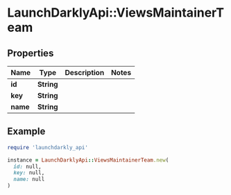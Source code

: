 # LaunchDarklyApi::ViewsMaintainerTeam

## Properties

| Name | Type | Description | Notes |
| ---- | ---- | ----------- | ----- |
| **id** | **String** |  |  |
| **key** | **String** |  |  |
| **name** | **String** |  |  |

## Example

```ruby
require 'launchdarkly_api'

instance = LaunchDarklyApi::ViewsMaintainerTeam.new(
  id: null,
  key: null,
  name: null
)
```

